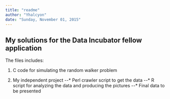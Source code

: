 ```yaml
---
title: "readme"
author: "Yhalcyon"
date: "Sunday, November 01, 2015"
---
```


## My solutions for the Data Incubator fellow application

The files includes:

1. C code for simulating the random walker problem

2. My independent project 
--* Perl crawler script to get the data
--* R script for analyzing the data and producing the pictures
--* Final data to be presented